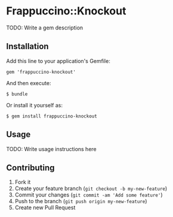 # Frappuccino::Knockout

TODO: Write a gem description

## Installation

Add this line to your application's Gemfile:

    gem 'frappuccino-knockout'

And then execute:

    $ bundle

Or install it yourself as:

    $ gem install frappuccino-knockout

## Usage

TODO: Write usage instructions here

## Contributing

1. Fork it
2. Create your feature branch (`git checkout -b my-new-feature`)
3. Commit your changes (`git commit -am 'Add some feature'`)
4. Push to the branch (`git push origin my-new-feature`)
5. Create new Pull Request
